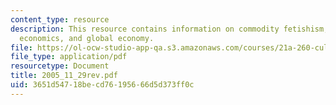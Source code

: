 ```yaml
---
content_type: resource
description: This resource contains information on commodity fetishism, modern, liberal
  economics, and global economy.
file: https://ol-ocw-studio-app-qa.s3.amazonaws.com/courses/21a-260-culture-embodiment-and-the-senses-fall-2005/3651d54718becd76195666d5d373ff0c_2005_11_29rev.pdf
file_type: application/pdf
resourcetype: Document
title: 2005_11_29rev.pdf
uid: 3651d547-18be-cd76-1956-66d5d373ff0c
---
```

